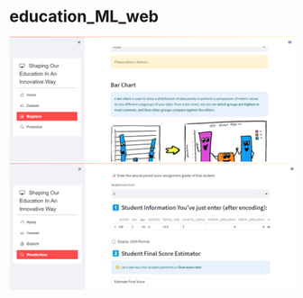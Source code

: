 # education_ML_web
<img src="images/demo_web.png" alt="Demo web" title="Demo web title">
<img src="images/demo_web_2.png" alt="Demo web 2" title="Demo web 2 title">
